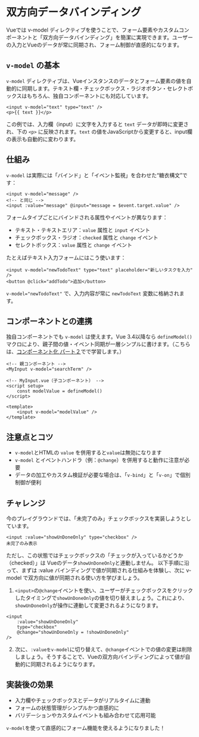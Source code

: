 # 双方向データバインディング

Vueでは v-model ディレクティブを使うことで、フォーム要素やカスタムコンポーネントと「双方向データバインディング」を簡潔に実現できます。ユーザーの入力とVueのデータが常に同期され、フォーム制御が直感的になります。

## `v-model` の基本

`v-model` ディレクティブは、Vueインスタンスのデータとフォーム要素の値を自動的に同期します。テキスト欄・チェックボックス・ラジオボタン・セレクトボックスはもちろん、独自コンポーネントにも対応しています。

```vue
<input v-model="text" type="text" />
<p>{{ text }}</p>
```

この例では、入力欄（input）に文字を入力すると `text` データが即時に変更され、下の `<p>` に反映されます。`text` の値をJavaScriptから変更すると、input欄の表示も自動的に変わります。

## 仕組み

`v-model` は実際には「バインド」と「イベント監視」を合わせた“糖衣構文”です：

```vue
<input v-model="message" />
<!-- と同じ -->
<input :value="message" @input="message = $event.target.value" />
```

フォームタイプごとにバインドされる属性やイベントが異なります：

- テキスト・テキストエリア：`value` 属性と `input` イベント  
- チェックボックス・ラジオ：`checked` 属性と `change` イベント  
- セレクトボックス：`value` 属性と `change` イベント  


たとえばテキスト入力フォームにはこう使います：

```vue
<input v-model="newTodoText" type="text" placeholder="新しいタスクを入力" />
<button @click="addTodo">追加</button>
```

`v-model="newTodoText"` で、入力内容が常に `newTodoText` 変数に格納されます。

## コンポーネントとの連携

独自コンポーネントでも `v-model` は使えます。Vue 3.4以降なら `defineModel()` マクロにより、親子間の値・イベント同期が一層シンプルに書けます。（こちらは、[コンポーネント化 パート２](componentization-2)でで学習します。）

```vue
<!-- 親コンポーネント -->
<MyInput v-model="searchTerm" />

<!-- MyInput.vue（子コンポーネント） -->
<script setup>
    const modelValue = defineModel()
</script>

<template>
    <input v-model="modelValue" />
</template>
```

## 注意点とコツ

- `v-model`とHTMLの `value` を併用すると`value`は無効になります 
- `v-model` とイベントハンドラ（例：`@change`）を併用すると動作に注意が必要
- データの加工やカスタム検証が必要な場合は、「`v-bind`」と「`v-on`」で個別制御が便利

## チャレンジ

今のプレイグラウンドでは、「未完了のみ」チェックボックスを実装しようとしています。
```vue
<input :value="showUnDoneOnly" type="checkbox" />
未完了のみ表示
```

ただし、この状態ではチェックボックスの「チェックが入っているかどうか（checked）」は Vueのデータ`showUnDoneOnly`と連動しません。
以下手順に沿って、まずは :value バインディングで値が同期される仕組みを体験し、次に v-model で双方向に値が同期される使い方を学びましょう。

1. `<input>`の`@change`イベントを使い、ユーザーがチェックボックスをクリックしたタイミングで`showUnDoneOnly`の値を切り替えましょう。これにより、`showUnDoneOnly`が操作に連動して変更されるようになります。

```vue
<input
    :value="showUnDoneOnly" 
    type="checkbox" 
    @change="showUnDoneOnly = !showUnDoneOnly"
/>

```

2. 次に、`:valueをv-model`に切り替えて、`@change`イベントでの値の変更は削除しましょう。そうすることで、Vueの双方向バインディングによって値が自動的に同期されるようになります。

## 実装後の効果

- 入力欄やチェックボックスとデータがリアルタイムに連動  
- フォームの状態管理がシンプルかつ直感的に  
- バリデーションやカスタムイベントも組み合わせて応用可能  

 
`v-model`を使って直感的にフォーム機能を使えるようになりました！
